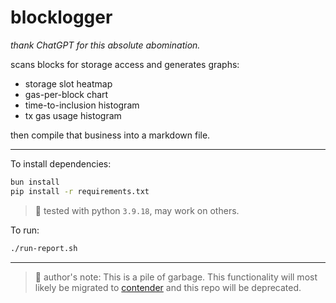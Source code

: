 # blocklogger

*thank ChatGPT for this absolute abomination.*

scans blocks for storage access and generates graphs:

- storage slot heatmap
- gas-per-block chart
- time-to-inclusion histogram
- tx gas usage histogram

then compile that business into a markdown file.

---

To install dependencies:

```bash
bun install
pip install -r requirements.txt
```

> 🐍 tested with python `3.9.18`, may work on others.

To run:

```bash
./run-report.sh
```

---

> 🤦 author's note: This is a pile of garbage. This functionality will most likely be migrated to [contender](https://github.com/flashbots/contender) and this repo will be deprecated.

